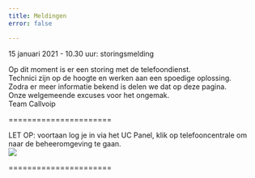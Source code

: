 ```yaml
---
title: Meldingen
error: false

---
```

15 januari 2021 - 10.30 uur: storingsmelding<br>

Op dit moment is er een storing met de telefoondienst.   
Technici zijn op de hoogte en werken aan een spoedige oplossing.  
Zodra er meer informatie bekend is delen we dat op deze pagina.   
Onze welgemeende excuses voor het ongemak.   
Team Callvoip

======================

LET OP: voortaan log je in via het UC Panel, klik op telefooncentrale om naar de beheeromgeving te gaan.  
<img src="https://res.cloudinary.com/callvoip/image/upload/v1605526837/panelswitch_dxfj6a.png">

======================